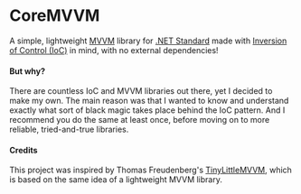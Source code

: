 # CoreMVVM

A simple, lightweight [MVVM](https://en.wikipedia.org/wiki/Model%E2%80%93view%E2%80%93viewmodel) library for [.NET Standard](https://en.wikipedia.org/wiki/List_of_.NET_libraries_and_frameworks#.NET_Standard) made with [Inversion of Control (IoC)](https://en.wikipedia.org/wiki/Inversion_of_control) in mind, with no external dependencies!

#### But why?

There are countless IoC and MVVM libraries out there, yet I decided to make my own. The main reason was that I wanted to know and understand exactly what sort of black magic takes place behind the IoC pattern. And I recommend you do the same at least once, before moving on to more reliable, tried-and-true libraries.

#### Credits

This project was inspired by Thomas Freudenberg's [TinyLittleMVVM](https://github.com/thoemmi/TinyLittleMvvm), which is based on the same idea of a lightweight MVVM library.
